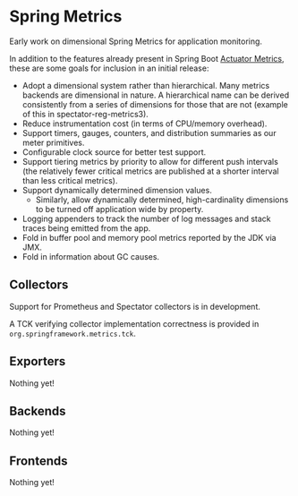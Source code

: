 # Spring Metrics

Early work on dimensional Spring Metrics for application monitoring.

In addition to the features already present in Spring Boot [Actuator Metrics](https://docs.spring.io/spring-boot/docs/current/reference/html/production-ready-metrics.html), these are some goals for inclusion in an initial release:

* Adopt a dimensional system rather than hierarchical. Many metrics backends are dimensional in nature. A hierarchical name can be derived consistently from a series of dimensions for those that are not (example of this in spectator-reg-metrics3).
* Reduce instrumentation cost (in terms of CPU/memory overhead).
* Support timers, gauges, counters, and distribution summaries as our meter primitives.
* Configurable clock source for better test support.
* Support tiering metrics by priority to allow for different push intervals (the relatively fewer critical metrics are published at a shorter interval than less critical metrics).
* Support dynamically determined dimension values.
    - Similarly, allow dynamically determined, high-cardinality dimensions to be turned off application wide by property.
* Logging appenders to track the number of log messages and stack traces being emitted from the app.
* Fold in buffer pool and memory pool metrics reported by the JDK via JMX.
* Fold in information about GC causes.

## Collectors

Support for Prometheus and Spectator collectors is in development.

A TCK verifying collector implementation correctness is provided in `org.springframework.metrics.tck`.

## Exporters

Nothing yet!

## Backends

Nothing yet!

## Frontends

Nothing yet!